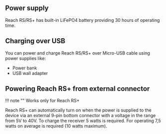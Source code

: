 ## Power supply

Reach RS/RS+ has built-in LiFePO4 battery providing 30 hours of operating time. 

## Charging over USB

You can power and charge Reach RS/RS+ over Micro-USB cable using power supplies like:

* Power bank
* USB wall adapter

## Powering Reach RS+ from external connector

!!! note ""
	Works only for Reach RS+

Reach RS+ can automatically turn on when the power is supplied to the device via an external 9-pin bottom connector with a voltage in the range from 5V to 40V. To charge the receiver 5 watts is required. For operating 7,5 watts on average is required (10 watts maximum). 
